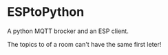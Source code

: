 # ESPtoPython
A python MQTT brocker and an ESP client.

The topics to of a room can't have the same first leter!
